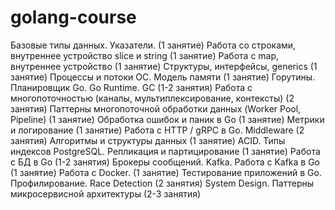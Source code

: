 # golang-course

Базовые типы данных. Указатели. (1 занятие)
Работа со строками, внутреннее устройство slice и string (1 занятие)
Работа с map, внутреннее устройство (1 занятие)
Структуры, интерфейсы, generics (1 занятие)
Процессы и потоки ОС. Модель памяти (1 занятие)
Горутины. Планировщик Go. Go Runtime. GC (1-2 занятия)
Работа с многопоточностью (каналы, мультиплексирование, контексты) (2 занятия)
Паттерны многопоточной обработки данных (Worker Pool, Pipeline) (1 занятие)
Обработка ошибок и паник в Go (1 занятие)
Метрики и логирование (1 занятие)
Работа с HTTP / gRPC в Go. Middleware (2 занятия)
Алгоритмы и структуры данных (1 занятие)
ACID. Типы индексов PostgreSQL. Репликация и партицирование (1 занятие)
Работа с БД в Go (1-2 занятия)
Брокеры сообщений. Kafka. Работа с Kafka в Go (1 занятие)
Работа с Docker.  (1 занятие)
Тестирование приложений в Go. Профилирование. Race Detection (2 занятия)
System Design. Паттерны микросервисной архитектуры (2-3 занятия)
